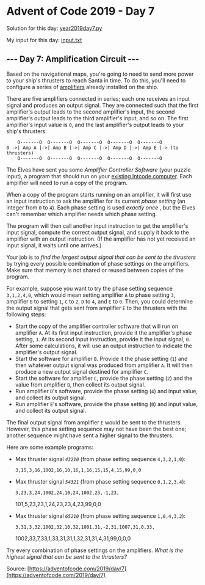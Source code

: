 # Advent of Code 2019 - Day 7

Solution for this day: [year2019day7.py](year2019day7.py)

My input for this day: [input.txt](input.txt)

## \--- Day 7: Amplification Circuit ---

Based on the navigational maps, you're going to need to send more power to
your ship's thrusters to reach Santa in time. To do this, you'll need to
configure a series of [amplifiers](https://en.wikipedia.org/wiki/Amplifier)
already installed on the ship.

There are five amplifiers connected in series; each one receives an input
signal and produces an output signal. They are connected such that the first
amplifier's output leads to the second amplifier's input, the second
amplifier's output leads to the third amplifier's input, and so on. The first
amplifier's input value is `0`, and the last amplifier's output leads to your
ship's thrusters.

    
    
        O-------O  O-------O  O-------O  O-------O  O-------O
    0 ->| Amp A |->| Amp B |->| Amp C |->| Amp D |->| Amp E |-> (to thrusters)
        O-------O  O-------O  O-------O  O-------O  O-------O
    

The Elves have sent you some _Amplifier Controller Software_ (your puzzle
input), a program that should run on your [existing Intcode computer](5). Each
amplifier will need to run a copy of the program.

When a copy of the program starts running on an amplifier, it will first use
an input instruction to ask the amplifier for its current _phase setting_ (an
integer from `0` to `4`). Each phase setting is used _exactly once_ , but the
Elves can't remember which amplifier needs which phase setting.

The program will then call another input instruction to get the amplifier's
input signal, compute the correct output signal, and supply it back to the
amplifier with an output instruction. (If the amplifier has not yet received
an input signal, it waits until one arrives.)

Your job is to _find the largest output signal that can be sent to the
thrusters_ by trying every possible combination of phase settings on the
amplifiers. Make sure that memory is not shared or reused between copies of
the program.

For example, suppose you want to try the phase setting sequence `3,1,2,4,0`,
which would mean setting amplifier `A` to phase setting `3`, amplifier `B` to
setting `1`, `C` to `2`, `D` to `4`, and `E` to `0`. Then, you could determine
the output signal that gets sent from amplifier `E` to the thrusters with the
following steps:

  * Start the copy of the amplifier controller software that will run on amplifier `A`. At its first input instruction, provide it the amplifier's phase setting, `3`. At its second input instruction, provide it the input signal, `0`. After some calculations, it will use an output instruction to indicate the amplifier's output signal.
  * Start the software for amplifier `B`. Provide it the phase setting (`1`) and then whatever output signal was produced from amplifier `A`. It will then produce a new output signal destined for amplifier `C`.
  * Start the software for amplifier `C`, provide the phase setting (`2`) and the value from amplifier `B`, then collect its output signal.
  * Run amplifier `D`'s software, provide the phase setting (`4`) and input value, and collect its output signal.
  * Run amplifier `E`'s software, provide the phase setting (`0`) and input value, and collect its output signal.

The final output signal from amplifier `E` would be sent to the thrusters.
However, this phase setting sequence may not have been the best one; another
sequence might have sent a higher signal to the thrusters.

Here are some example programs:

  * Max thruster signal _`43210`_ (from phase setting sequence `4,3,2,1,0`):
    
        3,15,3,16,1002,16,10,16,1,16,15,15,4,15,99,0,0

  * Max thruster signal _`54321`_ (from phase setting sequence `0,1,2,3,4`):
    
        3,23,3,24,1002,24,10,24,1002,23,-1,23,  
    101,5,23,23,1,24,23,23,4,23,99,0,0

  * Max thruster signal _`65210`_ (from phase setting sequence `1,0,4,3,2`):
    
        3,31,3,32,1002,32,10,32,1001,31,-2,31,1007,31,0,33,  
    1002,33,7,33,1,33,31,31,1,32,31,31,4,31,99,0,0,0

Try every combination of phase settings on the amplifiers. _What is the
highest signal that can be sent to the thrusters?_



Source: [https://adventofcode.com/2019/day/7](https://adventofcode.com/2019/day/7)
